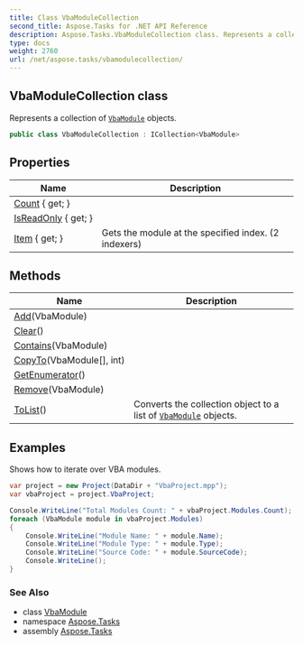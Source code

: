```yaml
---
title: Class VbaModuleCollection
second_title: Aspose.Tasks for .NET API Reference
description: Aspose.Tasks.VbaModuleCollection class. Represents a collection of VbaModule objects
type: docs
weight: 2760
url: /net/aspose.tasks/vbamodulecollection/
---
```

## VbaModuleCollection class

Represents a collection of [`VbaModule`](../vbamodule/) objects.

```csharp
public class VbaModuleCollection : ICollection<VbaModule>
```

## Properties

| Name | Description |
| --- | --- |
| [Count](../../aspose.tasks/vbamodulecollection/count/) { get; } |  |
| [IsReadOnly](../../aspose.tasks/vbamodulecollection/isreadonly/) { get; } |  |
| [Item](../../aspose.tasks/vbamodulecollection/item/) { get; } | Gets the module at the specified index. (2 indexers) |

## Methods

| Name | Description |
| --- | --- |
| [Add](../../aspose.tasks/vbamodulecollection/add/)(VbaModule) |  |
| [Clear](../../aspose.tasks/vbamodulecollection/clear/)() |  |
| [Contains](../../aspose.tasks/vbamodulecollection/contains/)(VbaModule) |  |
| [CopyTo](../../aspose.tasks/vbamodulecollection/copyto/)(VbaModule[], int) |  |
| [GetEnumerator](../../aspose.tasks/vbamodulecollection/getenumerator/)() |  |
| [Remove](../../aspose.tasks/vbamodulecollection/remove/)(VbaModule) |  |
| [ToList](../../aspose.tasks/vbamodulecollection/tolist/)() | Converts the collection object to a list of [`VbaModule`](../vbamodule/) objects. |

## Examples

Shows how to iterate over VBA modules.

```csharp
var project = new Project(DataDir + "VbaProject.mpp");
var vbaProject = project.VbaProject;

Console.WriteLine("Total Modules Count: " + vbaProject.Modules.Count);
foreach (VbaModule module in vbaProject.Modules)
{
    Console.WriteLine("Module Name: " + module.Name);
    Console.WriteLine("Module Type: " + module.Type);
    Console.WriteLine("Source Code: " + module.SourceCode);
    Console.WriteLine();
}
```

### See Also

* class [VbaModule](../vbamodule/)
* namespace [Aspose.Tasks](../../aspose.tasks/)
* assembly [Aspose.Tasks](../../)


